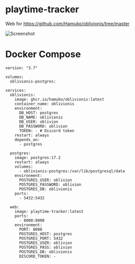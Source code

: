 # playtime-tracker

Web for https://github.com/Hamuko/oblivionis/tree/master

![Screenshot](https://djsimg.org/59fae101549b8526587f980f36d0d534.png)

# Docker Compose

```
version: "3.7"

volumes:
  oblivionis-postgres:

services:
  oblivionis:
    image: ghcr.io/hamuko/oblivionis:latest
    container_name: oblivionis
    environment:
      DB_HOST: postgres
      DB_NAME: oblivionis
      DB_USER: oblivion
      DB_PASSWORD: oblivion
      TOKEN: - # Discord token
    restart: always
    depends_on:
      - postgres

  postgres:
    image: postgres:17.2
    restart: always
    volumes:
      - oblivionis-postgres:/var/lib/postgresql/data
    environment:
      POSTGRES_USER: oblivion
      POSTGRES_PASSWORD: oblivion
      POSTGRES_DB: oblivionis
    ports:
      - 5432:5432

  web:
    image: playtime-tracker:latest
    ports:
      - 8000:8000
    environment:
      PORT: 8000
      POSTGRES_HOST: postgres
      POSTGRES_PORT: 5432
      POSTGRES_USER: oblivion
      POSTGRES_PASS: oblivion
      POSTGRES_DB: oblivionis
      DISCORD_TOKEN: -
```
